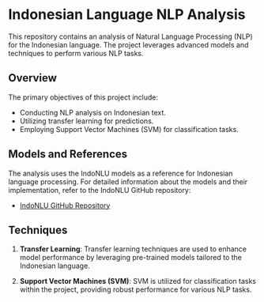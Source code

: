 # Indonesian Language NLP Analysis

This repository contains an analysis of Natural Language Processing (NLP) for the Indonesian language. The project leverages advanced models and techniques to perform various NLP tasks.

## Overview

The primary objectives of this project include:

- Conducting NLP analysis on Indonesian text.
- Utilizing transfer learning for predictions.
- Employing Support Vector Machines (SVM) for classification tasks.

## Models and References

The analysis uses the IndoNLU models as a reference for Indonesian language processing. For detailed information about the models and their implementation, refer to the IndoNLU GitHub repository:

- [IndoNLU GitHub Repository](https://github.com/IndoNLP/indonlu)

## Techniques

1. **Transfer Learning**: Transfer learning techniques are used to enhance model performance by leveraging pre-trained models tailored to the Indonesian language.

2. **Support Vector Machines (SVM)**: SVM is utilized for classification tasks within the project, providing robust performance for various NLP tasks.

